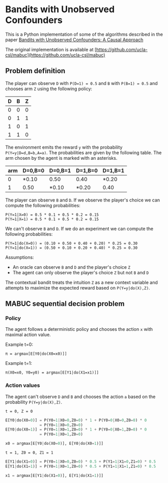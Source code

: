 # Bandits with Unobserved Confounders
This is a Python implementation of some of the algorithms described in the paper [Bandits with Unobserved Confounders: A Causal Approach](https://ftp.cs.ucla.edu/pub/stat_ser/r460.pdf)

The original implementation is available at [https://github.com/ucla-csl/mabuc](https://github.com/ucla-csl/mabuc)

## Problem definition
The player can observe `D` with `P(D=1) = 0.5` and `B` with `P(B=1) = 0.5` and chooses arm `Z` using the following policy:

| D | B | Z |
|---|---|---|
| 0 | 0 | 0 |
| 0 | 1 | 1 |
| 1 | 0 | 1 |
| 1 | 1 | 0 |

The environment emits the reward `y` with the probability `P(Y=y|D=d,B=b,A=a)`. The probabilities are given by the following table. The arm chosen by the agent is marked with an asterisks.

arm | D=0,B=0 | D=0,B=1 | D=1,B=0 | D=1,B=1 |
---|---|---|---|---|
0 | *0.10 | 0.50 | 0.40 | *0.20 |
1 | 0.50 | *0.10 | *0.20 | 0.40 |

The player can observe `B` and `D`. If we observe the player's choice we can compute the following probabilities:
```
P(Y=1|X=0) = 0.5 * 0.1 + 0.5 * 0.2 = 0.15
P(Y=1|X=1) = 0.5 * 0.1 + 0.5 * 0.2 = 0.15
```
We can't observe `B` and `D`. If we do an experiment we can compute the following probabilities:

```
P(Y=1|do(X=0)) = (0.10 + 0.50 + 0.40 + 0.20) * 0.25 = 0.30
P(Y=1|do(X=1)) = (0.50 + 0.10 + 0.20 + 0.40) * 0.25 = 0.30
```

Assumptions:
* An oracle can observe `B` and `D` and the player's choice `Z`
* The agent can only observe the player's choice `Z` but not `B` and `D`

The contextual bandit treats the intuition `Z` as a new context variable and attempts to maximize the expected reward based on `P(Y=y|do(X),Z)`.

## MABUC sequential decision problem

### Policy

The agent follows a deterministic policy and chooses the action `x` with maximal action value.

Example t=0:
```
π = argmax[E[Y0|do(X0=x0)]]
```

Example t=1:
```
π(X0=x0, Y0=y0) = argmax[E[Y1|do(X1=x1)]]
```

### Action values
The agent can't observe `D` and `B` and chooses the action `a` based on the probability `P(Y=y|do(X),Z)`.

`t = 0, Z = 0`
``` Python
E[Y0|do(X0=0)] = P(Y0=1|X0=0,Z0=0) * 1 + P(Y0=0|X0=0,Z0=0) * 0
               = P(Y0=1|X0=0,Z0=0)
E[Y0|do(X0=1)] = P(Y0=1|X0=1,Z0=0) * 1 + P(Y0=0|X0=1,Z0=0) * 0
               = P(Y0=1|X0=1,Z0=0)

x0 = argmax[E[Y0|do(X0=0)], E[Y0|do(X0=1)]]
```

`t = 1, Z0 = 0, Z1 = 1`
``` Python
E[Y1|do(X1=0)] = P(Y0=1|X0=0,Z0=0) * 0.5 + P(Y1=1|X1=0,Z1=0) * 0.5
E[Y1|do(X1=1)] = P(Y0=1|X0=1,Z0=0) * 0.5 + P(Y1=1|X1=1,Z1=0) * 0.5

x1 = argmax[E[Y1|do(X1=0)], E[Y1|do(X1=1)]]
```



